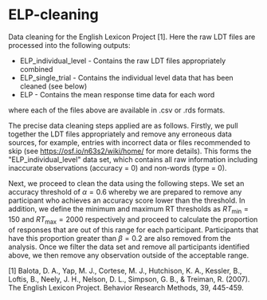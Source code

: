 # ELP-cleaning
Data cleaning for the English Lexicon Project [1]. Here the raw LDT files are processed into the following outputs:

* ELP_individual_level - Contains the raw LDT files appropriately combined
* ELP_single_trial - Contains the individual level data that has been cleaned (see below)
* ELP - Contains the mean response time data for each word

where each of the files above are available in .csv or .rds formats.

The precise data cleaning steps applied are as follows. Firstly, we pull together the LDT files appropriately and remove any erroneous data sources, for example, entries with incorrect data or files recommended to skip (see https://osf.io/n63s2/wiki/home/ for more details). This forms the "ELP_individual_level" data set, which contains all raw information including inaccurate observations (accuracy = 0) and non-words (type = 0).

Next, we proceed to clean the data using the following steps. We set an accuracy threshold of $\alpha = 0.6$ whereby we are prepared to remove any participant who achieves an accuracy score lower than the threshold. In addition, we define the minimum and maximum RT thresholds as $RT_{\min} = 150$ and $RT_{\max} = 2000$ respectively and proceed to calculate the proportion of responses that are out of this range for each participant. Participants that have this proportion greater than $\beta = 0.2$ are also removed from the analysis. Once we filter the data set and remove all participants identified above, we then remove any observation outside of the acceptable range.


[1] Balota, D. A., Yap, M. J., Cortese, M. J., Hutchison, K. A., Kessler, B., Loftis, B., Neely, J. H., Nelson, D. L., Simpson, G. B., & Treiman, R. (2007). The English Lexicon Project. Behavior Research Methods, 39, 445-459.




